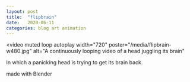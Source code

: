 ```yaml
---
layout: post
title:  "flipbrain"
date:   2020-06-11
categories: blog art animation
---
```


<video
  muted loop autoplay
  width="720"
  poster="/media/flipbrain-w480.jpg"
  alt="A continuously looping video of a head juggling its brain"
>
  <source src="/media/flipbrain-w480.webm" type="video/webm">
  <source src="/media/flipbrain-w480.mp4" type="video/mp4">
</video>

In which a panicking head is trying to get its brain back.

made with Blender
